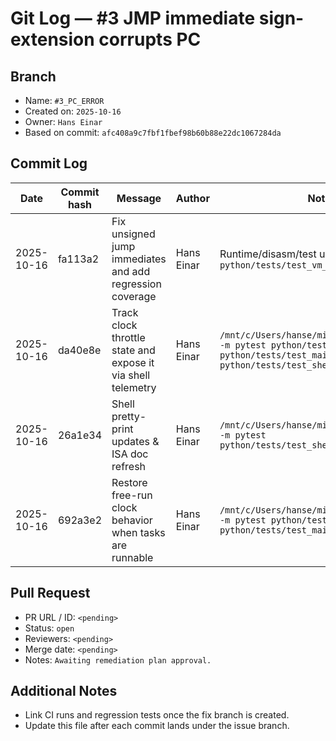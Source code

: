 # Git Log — #3 JMP immediate sign-extension corrupts PC

## Branch
- Name: `#3_PC_ERROR`
- Created on: `2025-10-16`
- Owner: `Hans Einar`
- Based on commit: `afc408a9c7fbf1fbef98b60b88e22dc1067284da`

## Commit Log
| Date | Commit hash | Message | Author | Notes |
| --- | --- | --- | --- | --- |
| 2025-10-16 | fa113a2 | Fix unsigned jump immediates and add regression coverage | Hans Einar | Runtime/disasm/test updates; `pytest python/tests/test_vm_jump_immediates.py` |
| 2025-10-16 | da40e8e | Track clock throttle state and expose it via shell telemetry | Hans Einar | `/mnt/c/Users/hanse/miniconda3/python.exe -m pytest python/tests/test_vm_pause.py python/tests/test_mailbox_wait.py python/tests/test_shell_client.py` |
| 2025-10-16 | 26a1e34 | Shell pretty-print updates & ISA doc refresh | Hans Einar | `/mnt/c/Users/hanse/miniconda3/python.exe -m pytest python/tests/test_shell_client.py` |
| 2025-10-16 | 692a3e2 | Restore free-run clock behavior when tasks are runnable | Hans Einar | `/mnt/c/Users/hanse/miniconda3/python.exe -m pytest python/tests/test_vm_pause.py python/tests/test_mailbox_wait.py` |

## Pull Request
- PR URL / ID: `<pending>`
- Status: `open`
- Reviewers: `<pending>`
- Merge date: `<pending>`
- Notes: `Awaiting remediation plan approval.`

## Additional Notes
- Link CI runs and regression tests once the fix branch is created.
- Update this file after each commit lands under the issue branch.
